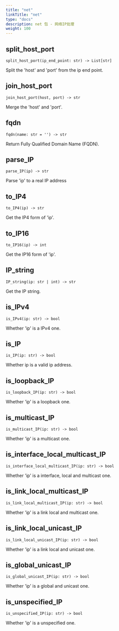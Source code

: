 ```yaml
---
title: "net"
linkTitle: "net"
type: "docs"
description: net 包 - 网络IP处理
weight: 100
---
```

## split_host_port

`split_host_port(ip_end_point: str) -> List[str]`

Split the 'host' and 'port' from the ip end point.

## join_host_port

`join_host_port(host, port) -> str`

Merge the 'host' and 'port'.

## fqdn

`fqdn(name: str = '') -> str`

Return Fully Qualified Domain Name (FQDN).

## parse_IP

`parse_IP(ip) -> str`

Parse 'ip' to a real IP address

## to_IP4

`to_IP4(ip) -> str`

Get the IP4 form of 'ip'.

## to_IP16

`to_IP16(ip) -> int`

Get the IP16 form of 'ip'.

## IP_string

`IP_string(ip: str | int) -> str`

Get the IP string.

## is_IPv4

`is_IPv4(ip: str) -> bool`

Whether 'ip' is a IPv4 one.

## is_IP

`is_IP(ip: str) -> bool`

Whether ip is a valid ip address.

## is_loopback_IP

`is_loopback_IP(ip: str) -> bool`

Whether 'ip' is a loopback one.

## is_multicast_IP

`is_multicast_IP(ip: str) -> bool`

Whether 'ip' is a multicast one.

## is_interface_local_multicast_IP

`is_interface_local_multicast_IP(ip: str) -> bool`

Whether 'ip' is a interface, local and multicast one.

## is_link_local_multicast_IP

`is_link_local_multicast_IP(ip: str) -> bool`

Whether 'ip' is a link local and multicast one.

## is_link_local_unicast_IP

`is_link_local_unicast_IP(ip: str) -> bool`

Whether 'ip' is a link local and unicast one.

## is_global_unicast_IP

`is_global_unicast_IP(ip: str) -> bool`

Whether 'ip' is a global and unicast one.

## is_unspecified_IP

`is_unspecified_IP(ip: str) -> bool`

Whether 'ip' is a unspecified one.
